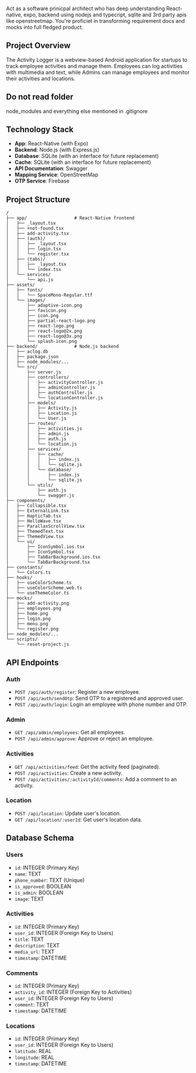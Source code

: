 Act as a software prinicpal architect who has deep understanding React-native, expo, backend using nodejs and typecript, sqlite and 3rd party apis like openstreetmap. You're proficiet in transforming requirement docs and mocks into full fledged product. 

## Project Overview
The Activity Logger is a webview-based Android application for startups to track employee activities and manage them. Employees can log activities with multimedia and text, while Admins can manage employees and monitor their activities and locations.

## Do not read folder
node_modules and everything else mentioned in .gitignore

## Technology Stack
*   **App**: React-Native (with Expo)
*   **Backend**: Node.js (with Express.js)
*   **Database**: SQLite (with an interface for future replacement)
*   **Cache**: SQLite (with an interface for future replacement)
*   **API Documentation**: Swagger
*   **Mapping Service**: OpenStreetMap
*   **OTP Service**: Firebase

## Project Structure
```
/
├── app/                  # React-Native frontend
│   ├── _layout.tsx
│   ├── +not-found.tsx
│   ├── add-activity.tsx
│   ├── (auth)/
│   │   ├── _layout.tsx
│   │   ├── login.tsx
│   │   └── register.tsx
│   ├── (tabs)/
│   │   ├── _layout.tsx
│   │   └── index.tsx
│   └── services/
│       └── api.js
├── assets/
│   ├── fonts/
│   │   └── SpaceMono-Regular.ttf
│   └── images/
│       ├── adaptive-icon.png
│       ├── favicon.png
│       ├── icon.png
│       ├── partial-react-logo.png
│       ├── react-logo.png
│       ├── react-logo@2x.png
│       ├── react-logo@3x.png
│       └── splash-icon.png
├── backend/              # Node.js backend
│   ├── aclog.db
│   ├── package.json
│   ├── node_modules/...
│   └── src/
│       ├── server.js
│       ├── controllers/
│       │   ├── activityController.js
│       │   ├── adminController.js
│       │   ├── authController.js
│       │   └── locationController.js
│       ├── models/
│       │   ├── Activity.js
│       │   ├── Location.js
│       │   └── User.js
│       ├── routes/
│       │   ├── activities.js
│       │   ├── admin.js
│       │   ├── auth.js
│       │   └── location.js
│       ├── services/
│       │   ├── cache/
│       │   │   ├── index.js
│       │   │   └── sqlite.js
│       │   └── database/
│       │       ├── index.js
│       │       └── sqlite.js
│       └── utils/
│           ├── auth.js
│           └── swagger.js
├── components/
│   ├── Collapsible.tsx
│   ├── ExternalLink.tsx
│   ├── HapticTab.tsx
│   ├── HelloWave.tsx
│   ├── ParallaxScrollView.tsx
│   ├── ThemedText.tsx
│   ├── ThemedView.tsx
│   └── ui/
│       ├── IconSymbol.ios.tsx
│       ├── IconSymbol.tsx
│       ├── TabBarBackground.ios.tsx
│       └── TabBarBackground.tsx
├── constants/
│   └── Colors.ts
├── hooks/
│   ├── useColorScheme.ts
│   ├── useColorScheme.web.ts
│   └── useThemeColor.ts
├── mocks/
│   ├── add-activity.png
│   ├── employees.png
│   ├── home.png
│   ├── login.png
│   ├── menu.png
│   └── register.png
├── node_modules/...
└── scripts/
    └── reset-project.js
```

## API Endpoints

### Auth
*   `POST /api/auth/register`: Register a new employee.
*   `POST /api/auth/sendOtp`: Send OTP to a registered and approved user.
*   `POST /api/auth/login`: Login an employee with phone number and OTP.

### Admin
*   `GET /api/admin/employees`: Get all employees.
*   `POST /api/admin/approve`: Approve or reject an employee.

### Activities
*   `GET /api/activities/feed`: Get the activity feed (paginated).
*   `POST /api/activities`: Create a new activity.
*   `POST /api/activities/:activityId/comments`: Add a comment to an activity.

### Location
*   `POST /api/location`: Update user's location.
*   `GET /api/location/:userId`: Get user's location data.

## Database Schema

### Users
*   `id`: INTEGER (Primary Key)
*   `name`: TEXT
*   `phone_number`: TEXT (Unique)
*   `is_approved`: BOOLEAN
*   `is_admin`: BOOLEAN
*   `image`: TEXT

### Activities
*   `id`: INTEGER (Primary Key)
*   `user_id`: INTEGER (Foreign Key to Users)
*   `title`: TEXT
*   `description`: TEXT
*   `media_url`: TEXT
*   `timestamp`: DATETIME

### Comments
*   `id`: INTEGER (Primary Key)
*   `activity_id`: INTEGER (Foreign Key to Activities)
*   `user_id`: INTEGER (Foreign Key to Users)
*   `comment`: TEXT
*   `timestamp`: DATETIME

### Locations
*   `id`: INTEGER (Primary Key)
*   `user_id`: INTEGER (Foreign Key to Users)
*   `latitude`: REAL
*   `longitude`: REAL
*   `timestamp`: DATETIME

